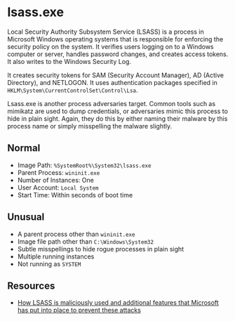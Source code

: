 # lsass.exe

Local Security Authority Subsystem Service (LSASS) is a process in Microsoft Windows operating systems that is 
responsible for enforcing the security policy on the system. It verifies users logging on to a Windows computer 
or server, handles password changes, and creates access tokens. It also writes to the Windows Security Log.

It creates security tokens for SAM (Security Account Manager), AD (Active Directory), and NETLOGON. It uses 
authentication packages specified in `HKLM\System\CurrentControlSet\Control\Lsa`.

Lsass.exe is another process adversaries target. Common tools such as mimikatz are used to dump credentials, or 
adversaries mimic this process to hide in plain sight. Again, they do this by either naming their malware by this 
process name or simply misspelling the malware slightly. 

## Normal

* Image Path:  `%SystemRoot%\System32\lsass.exe`
* Parent Process:  `wininit.exe`
* Number of Instances:  One
* User Account:  `Local System`
* Start Time:  Within seconds of boot time

## Unusual

* A parent process other than `wininit.exe`
* Image file path other than `C:\Windows\System32`
* Subtle misspellings to hide rogue processes in plain sight
* Multiple running instances
* Not running as `SYSTEM`

## Resources

* [How LSASS is maliciously used and additional features that Microsoft has put into place to prevent these attacks](https://yungchou.wordpress.com/2016/03/14/an-introduction-of-windows-10-credential-guard/)
